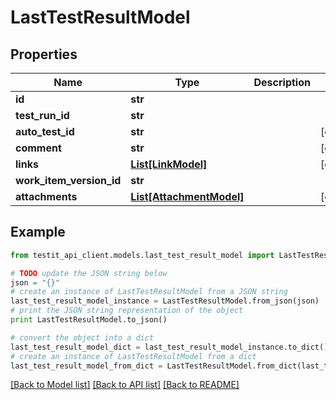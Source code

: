 # LastTestResultModel


## Properties
Name | Type | Description | Notes
------------ | ------------- | ------------- | -------------
**id** | **str** |  | 
**test_run_id** | **str** |  | 
**auto_test_id** | **str** |  | [optional] 
**comment** | **str** |  | [optional] 
**links** | [**List[LinkModel]**](LinkModel.md) |  | [optional] 
**work_item_version_id** | **str** |  | 
**attachments** | [**List[AttachmentModel]**](AttachmentModel.md) |  | [optional] 

## Example

```python
from testit_api_client.models.last_test_result_model import LastTestResultModel

# TODO update the JSON string below
json = "{}"
# create an instance of LastTestResultModel from a JSON string
last_test_result_model_instance = LastTestResultModel.from_json(json)
# print the JSON string representation of the object
print LastTestResultModel.to_json()

# convert the object into a dict
last_test_result_model_dict = last_test_result_model_instance.to_dict()
# create an instance of LastTestResultModel from a dict
last_test_result_model_from_dict = LastTestResultModel.from_dict(last_test_result_model_dict)
```
[[Back to Model list]](../README.md#documentation-for-models) [[Back to API list]](../README.md#documentation-for-api-endpoints) [[Back to README]](../README.md)


